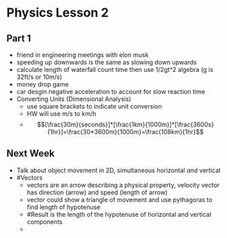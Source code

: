 # Physics Lesson 2
## Part 1
- friend in engineering meetings with elon musk
- speeding up downwards is the same as slowing down upwards
- calculate length of waterfall count time then use 1/2gt^2 algebra (g is 32ft/s or 10m/s)
- money drop game
- car desgin negative acceleration to account for slow reaction time
- Converting Units (Dimensional Analysis)
  - use square brackets to indicate unit conversion
  - HW will use m/s to km/h
  - $$[\frac{30m}{seconds}]*[\frac{1km}{1000m}]*[\frac{3600s}{1hr}]=\frac{30*3600m}{1000m}=\frac{108km}{1hr}$$
## Next Week
- Talk about object movement in 2D, simultaneous horizontal *and* vertical
- #Vectors
  - vectors are an arrow describing a physical property, velocity vector has direction (arrow) and speed (length of arrow)
  - vector could show a triangle of movement and use pythagoras to find length of hypotenuse
  - #Result is the length of the hypotenuse of horizontal and vertical components 
  - 

